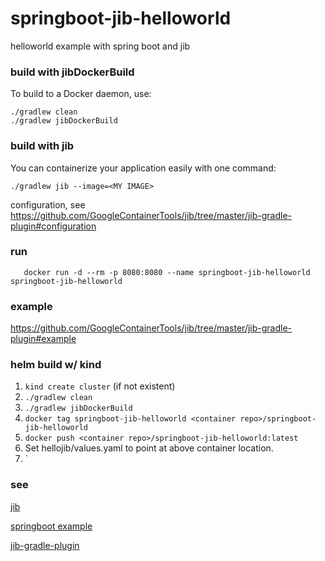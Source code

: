 # springboot-jib-helloworld
helloworld example with spring boot and jib

### build with jibDockerBuild
To build to a Docker daemon, use:

    ./gradlew clean
    ./gradlew jibDockerBuild

### build with jib
You can containerize your application easily with one command:

    ./gradlew jib --image=<MY IMAGE>
    
configuration, see https://github.com/GoogleContainerTools/jib/tree/master/jib-gradle-plugin#configuration

### run

`    docker run -d --rm -p 8080:8080 --name springboot-jib-helloworld springboot-jib-helloworld
`
### example

https://github.com/GoogleContainerTools/jib/tree/master/jib-gradle-plugin#example

### helm build w/ kind
1) `kind create cluster` (if not existent)
2) `./gradlew clean`
3) `./gradlew jibDockerBuild`
4) `docker tag springboot-jib-helloworld <container repo>/springboot-jib-helloworld`
5) `docker push <container repo>/springboot-jib-helloworld:latest`
6) Set hellojib/values.yaml to point at above container location. 
7) 
    `
### see
[jib](https://github.com/GoogleContainerTools/jib)

[springboot example](https://github.com/GoogleContainerTools/jib/tree/master/examples/spring-boot)

[jib-gradle-plugin](https://github.com/GoogleContainerTools/jib/tree/master/jib-gradle-plugin)
